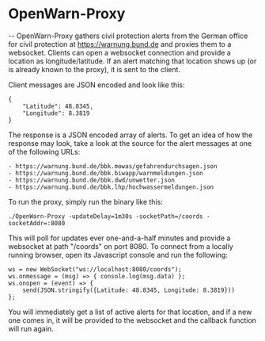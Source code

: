 # OpenWarn-Proxy
--
OpenWarn-Proxy gathers civil protection alerts from the German office for civil
protection at https://warnung.bund.de and proxies them to a websocket. Clients
can open a websocket connection and provide a location as longitude/latitude. If
an alert matching that location shows up (or is already known to the proxy), it
is sent to the client.

Client messages are JSON encoded and look like this:

    {
        "Latitude": 48.8345,
        "Longitude": 8.3819
    }

The response is a JSON encoded array of alerts. To get an idea of how the
response may look, take a look at the source for the alert messages at one of
the following URLs:

    - https://warnung.bund.de/bbk.mowas/gefahrendurchsagen.json
    - https://warnung.bund.de/bbk.biwapp/warnmeldungen.json
    - https://warnung.bund.de/bbk.dwd/unwetter.json
    - https://warnung.bund.de/bbk.lhp/hochwassermeldungen.json

To run the proxy, simply run the binary like this:

    ./OpenWarn-Proxy -updateDelay=1m30s -socketPath=/coords -socketAddr=:8080

This will poll for updates ever one-and-a-half minutes and provide a websocket
at path "/coords" on port 8080. To connect from a locally running browser, open
its Javascript console and run the following:

    ws = new WebSocket("ws://localhost:8080/coords");
    ws.onmessage = (msg) => { console.log(msg.data) };
    ws.onopen = (event) => {
    	send(JSON.stringify({Latitude: 48.8345, Longitude: 8.3819}))
    };

You will immediately get a list of active alerts for that location, and if a new
one comes in, it will be provided to the websocket and the callback function
will run again.
